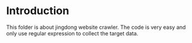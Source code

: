 # Introduction
This folder is about jingdong website crawler.
The code is very easy and only use regular expression to collect the target data.
